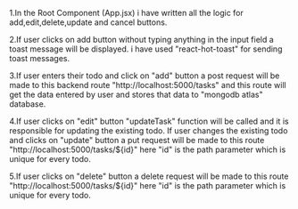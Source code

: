 1.In the Root Component (App.jsx) i have written all the logic for add,edit,delete,update and cancel buttons.

2.If user clicks on add button without typing anything in the input field a toast message will be displayed. i have used "react-hot-toast" for sending toast messages.

3.If user enters their todo and click on "add" button a post request will be made to this backend route
"http://localhost:5000/tasks" and this route will get the data entered by user and stores that data to "mongodb atlas" database.

4.If user clicks on "edit" button "updateTask" function will be called and it is responsible for updating the existing todo. If user changes the existing todo and clicks on "update" button a put request will be made to this route "http://localhost:5000/tasks/${id}" here "id" is the path parameter which is unique for every todo.

5.If user clicks on "delete" button a delete request will be made to this route "http://localhost:5000/tasks/${id}" here "id" is the path parameter which is unique for every todo.
